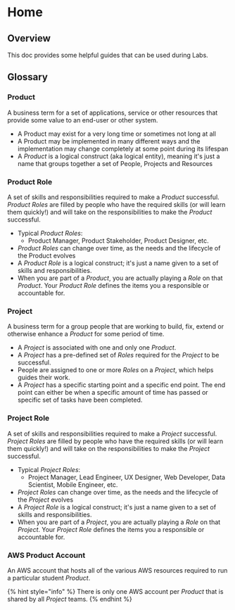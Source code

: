 # Home

## Overview

This doc provides some helpful guides that can be used during Labs.

## Glossary

### Product

A business term for a set of applications, service or other resources that provide some value to an end-user or other system.

* A Product may exist for a very long time or sometimes not long at all
* A Product may be implemented in many different ways and the implementation may change completely at some point during its lifespan
* A _Product_ is a logical construct \(aka logical entity\), meaning it's just a name that groups together a set of People, Projects and Resources

### Product Role

A set of skills and responsibilities required to make a _Product_ successful. _Product Roles_ are filled by people who have the required skills \(or will learn them quickly!\) and will take on the responsibilities to make the _Product_ successful.

* Typical _Product Roles_:
  * Product Manager, Product Stakeholder, Product Designer, etc.
* _Product Roles_ can change over time, as the needs and the lifecycle of the Product evolves
* A _Product Role_ is a logical construct; it's just a name given to a set of skills and responsibilities.
* When you are part of a _Product_, you are actually playing a _Role_ on that _Product_. Your _Product Role_ defines the items you a responsible or accountable for.

### Project

A business term for a group people that are working to build, fix, extend or otherwise enhance a _Product_ for some period of time.

* A _Project_ is associated with one and only one _Product_.
* A _Project_ has a pre-defined set of _Roles_ required for the _Project_ to be successful.
* People are assigned to one or more _Roles_ on a _Project_, which helps guides their work.
* A _Project_ has a specific starting point and a specific end point. The end point can either be when a specific amount of time has passed or specific set of tasks have been completed.

### Project Role

A set of skills and responsibilities required to make a _Project_ successful. _Project Roles_ are filled by people who have the required skills \(or will learn them quickly!\) and will take on the responsibilities to make the _Project_ successful.

* Typical _Project Roles_:
  * Project Manager, Lead Engineer, UX Designer, Web Developer, Data Scientist, Mobile Engineer, etc.
* _Project Roles_ can change over time, as the needs and the lifecycle of the _Project_ evolves
* A _Project Role_ is a logical construct; it's just a name given to a set of skills and responsibilities.
* When you are part of a _Project_, you are actually playing a _Role_ on that _Project_. Your _Project Role_ defines the items you a responsible or accountable for.

### AWS Product Account

An AWS account that hosts all of the various AWS resources required to run a particular student _Product_.

{% hint style="info" %}
 There is only one AWS account per _Product_ that is shared by all _Project_ teams.
{% endhint %}

